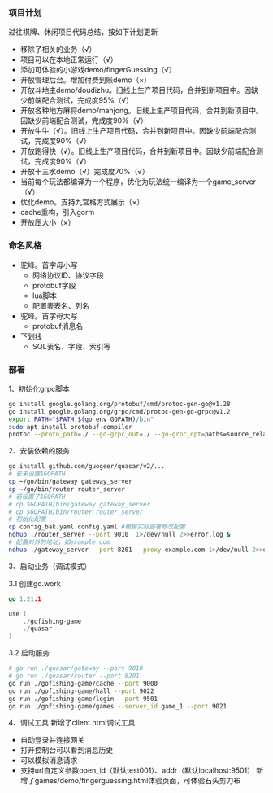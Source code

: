### 项目计划

过往棋牌、休闲项目代码总结，按如下计划更新
- 移除了相关的业务（√）
- 项目可以在本地正常运行（√）
- 添加可体验的小游戏demo/fingerGuessing（√）
- 开放管理后台。增加付费到账demo（×）
- 开放斗地主demo/doudizhu。旧线上生产项目代码，合并到新项目中。因缺少前端配合测试，完成度95%（√）
- 开放各种地方麻将demo/mahjong。旧线上生产项目代码，合并到新项目中。因缺少前端配合测试，完成度90%（√）
- 开放牛牛（√）。旧线上生产项目代码，合并到新项目中。因缺少前端配合测试，完成度90%（√）
- 开放跑得快（√）。旧线上生产项目代码，合并到新项目中。因缺少前端配合测试，完成度90%（√）
- 开放十三水demo（√）完成度70%（√）
- 当前每个玩法都编译为一个程序，优化为玩法统一编译为一个game_server（√）
- 优化demo。支持九宫格方式展示（×）
- cache重构，引入gorm
- 开放压大小（×）


### 命名风格

- 驼峰。首字母小写
	- 网络协议ID、协议字段
	- protobuf字段
	- lua脚本
	- 配置表表名、列名
- 驼峰。首字母大写
	- protobuf消息名
- 下划线
	- SQL表名、字段、索引等

### 部署

1、初始化grpc脚本
```sh
go install google.golang.org/protobuf/cmd/protoc-gen-go@v1.28
go install google.golang.org/grpc/cmd/protoc-gen-go-grpc@v1.2
export PATH="$PATH:$(go env GOPATH)/bin"
sudo apt install protobuf-compiler
protoc --proto_path=./ --go-grpc_out=./ --go-grpc_opt=paths=source_relative --go_out=./ --go_opt=paths=source_relative internal/pb/*.proto
```
2、安装依赖的服务
```sh
go install github.com/guogeer/quasar/v2/...
# 若未设置$GOPATH
cp ~/go/bin/gateway gateway_server
cp ~/go/bin/router router_server
# 若设置了$GOPATH
# cp $GOPATH/bin/gateway gateway_server
# cp $GOPATH/bin/router router_server
# 初始化配置
cp config_bak.yaml config.yaml #根据实际部署修改配置
nohup ./router_server --port 9010  1>/dev/null 2>>error.log &
# 配置对外的地址，如example.com
nohup ./gateway_server --port 8201 --proxy example.com 1>/dev/null 2>>error.log &
```
3、启动业务（调试模式）

3.1 创建go.work
```go
go 1.21.1

use (
	./gofishing-game
	./quasar
)

```
3.2 启动服务
```sh
# go run ./quasar/gateway --port 9010 
# go run ./quasar/router --port 8201
go run ./gofishing-game/cache --port 9000
go run ./gofishing-game/hall --port 9022
go run ./gofishing-game/login --port 9501
go run ./gofishing-game/games --server_id game_1 --port 9021
```
4、调试工具
新增了client.html调试工具
- 自动登录并连接网关
- 打开控制台可以看到消息历史
- 可以模拟消息请求
- 支持url自定义参数open_id（默认test001）、addr（默认localhost:9501）
新增了games/demo/fingerguessing.html体验页面，可体验石头剪刀布
